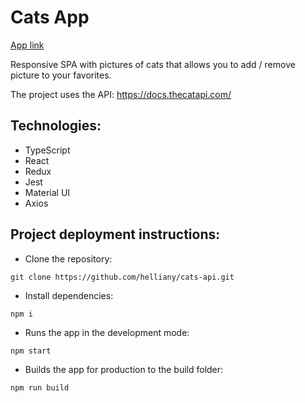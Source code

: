 # Cats App
[App link](https://helliany.github.io/cats-api/)

Responsive SPA with pictures of cats that allows you to add / remove picture to your favorites.

The project uses the API: https://docs.thecatapi.com/

## Technologies:
+ TypeScript
+ React
+ Redux
+ Jest
+ Material UI
+ Axios

## Project deployment instructions:
+ Clone the repository:
```
git clone https://github.com/helliany/cats-api.git
```
+ Install dependencies:
```
npm i
```
+ Runs the app in the development mode:
```
npm start
```
+ Builds the app for production to the build folder:
```
npm run build
```
